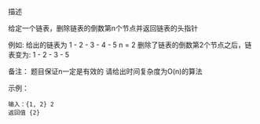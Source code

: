 描述

给定一个链表，删除链表的倒数第n个节点并返回链表的头指针

例如: 给出的链表为 1 - 2 - 3 - 4 - 5  n = 2
删除了链表的倒数第2个节点之后，链表变为: 1 - 2 - 3 - 5 

备注：
题目保证n一定是有效的
请给出时间复杂度为O(n)的算法

示例：
```
输入：{1, 2} 2
返回值 {2}
```



